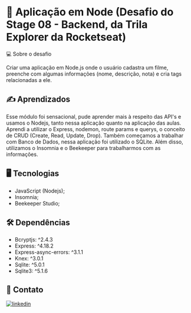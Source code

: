 # 🚀 Aplicação em Node (Desafio do Stage 08 - Backend, da Trila Explorer da Rocketseat)

💻 Sobre o desafio

Criar uma aplicação em Node.js onde o usuário cadastra um filme, preenche com algumas informações (nome, descrição, nota) e cria tags relacionadas a ele.


## ✍️ Aprendizados

Esse módulo foi sensacional, pude aprender mais à respeito das API's e usamos o Nodejs, tanto nessa aplicação quanto na aplicação das aulas. 
Aprendi a utilizar o Express, nodemon, route params e querys, o conceito de CRUD (Create, Read, Update, Drop).
Também começamos a trabalhar com Banco de Dados, nessa aplicação foi utilizado o SQLite.
Além disso, utilizamos o Insomnia e o Beekeeper para trabalharmos com as informações.



## 🖥 Tecnologias

- JavaScript (Nodejs);
- Insomnia;
- Beekeeper Studio;
## 🛠 Dependências

   - Bcryptjs: ^2.4.3
   - Express: ^4.18.2
   - Express-async-errors: ^3.1.1
   - Knex: ^3.0.1
   - Sqlite: ^5.0.1
   - Sqlite3: ^5.1.6
## 👋 Contato
[![linkedin](https://img.shields.io/badge/linkedin-0A66C2?style=for-the-badge&logo=linkedin&logoColor=white)](https://www.linkedin.com/in/rafael-coelho-reis-873181204/)
